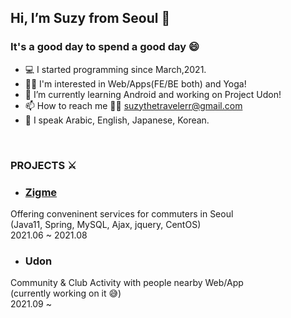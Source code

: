 ## Hi, I’m Suzy from Seoul 👋

### It's a good day to spend a good day 😄
- 💻 I started programming since March,2021.
- 👷‍♀️ I'm interested in Web/Apps(FE/BE both) and Yoga!
- 🌱 I’m currently learning Android and working on Project Udon!
- 📫 How to reach me 💁‍♀️ suzythetravelerr@gmail.com
- 👀 I speak Arabic, English, Japanese, Korean.

<br/>

### PROJECTS ⚔️
- ### <a href="http://itproject.ezenac.co.kr/zigme3/">Zigme</a>
Offering conveninent services for commuters in Seoul<br/>
(Java11, Spring, MySQL, Ajax, jquery, CentOS)<br/>
2021.06 ~ 2021.08 
- ### Udon
Community & Club Activity with people nearby Web/App<br/>
(currently working on it 😅)<br/>
2021.09 ~ 
<!---
suzy-thetraveler/suzy-thetraveler is a ✨ special ✨ repository because its `README.md` (this file) appears on your GitHub profile.
You can click the Preview link to take a look at your changes.
--->
